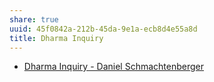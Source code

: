 ```yaml
---
share: true
uuid: 45f0842a-212b-45da-9e1a-ecb8d4e55a8d
title: Dharma Inquiry
---
```

* [Dharma Inquiry - Daniel Schmachtenberger](https://civilizationemerging.com/dharma-inquiry/)